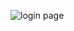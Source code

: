 ![login page](https://github.com/shefali310/React_CSS/assets/61265165/bffc8f64-59f4-475b-b91b-6f2b180db731)
